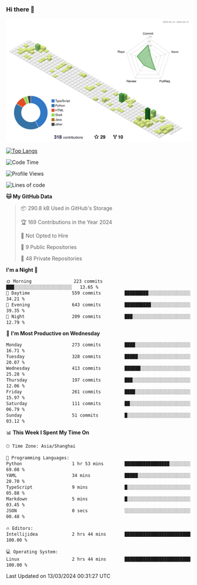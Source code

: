 ### Hi there 👋

![](./profile-3d-contrib/profile-green-animate.svg)

 

[![Top Langs](https://github-readme-stats.vercel.app/api/top-langs/?username=fly2tomato)](https://github.com/anuraghazra/github-readme-stats)


 

<!--START_SECTION:waka-->
![Code Time](http://img.shields.io/badge/Code%20Time-2%20hrs%2044%20mins-blue)

![Profile Views](http://img.shields.io/badge/Profile%20Views-0-blue)

![Lines of code](https://img.shields.io/badge/From%20Hello%20World%20I%27ve%20Written-506.7%20thousand%20lines%20of%20code-blue)

**🐱 My GitHub Data** 

> 📦 290.8 kB Used in GitHub's Storage 
 > 
> 🏆 169 Contributions in the Year 2024
 > 
> 🚫 Not Opted to Hire
 > 
> 📜 9 Public Repositories 
 > 
> 🔑 48 Private Repositories 
 > 
**I'm a Night 🦉** 

```text
🌞 Morning                223 commits         ███░░░░░░░░░░░░░░░░░░░░░░   13.65 % 
🌆 Daytime                559 commits         █████████░░░░░░░░░░░░░░░░   34.21 % 
🌃 Evening                643 commits         ██████████░░░░░░░░░░░░░░░   39.35 % 
🌙 Night                  209 commits         ███░░░░░░░░░░░░░░░░░░░░░░   12.79 % 
```
📅 **I'm Most Productive on Wednesday** 

```text
Monday                   273 commits         ████░░░░░░░░░░░░░░░░░░░░░   16.71 % 
Tuesday                  328 commits         █████░░░░░░░░░░░░░░░░░░░░   20.07 % 
Wednesday                413 commits         ██████░░░░░░░░░░░░░░░░░░░   25.28 % 
Thursday                 197 commits         ███░░░░░░░░░░░░░░░░░░░░░░   12.06 % 
Friday                   261 commits         ████░░░░░░░░░░░░░░░░░░░░░   15.97 % 
Saturday                 111 commits         ██░░░░░░░░░░░░░░░░░░░░░░░   06.79 % 
Sunday                   51 commits          █░░░░░░░░░░░░░░░░░░░░░░░░   03.12 % 
```


📊 **This Week I Spent My Time On** 

```text
🕑︎ Time Zone: Asia/Shanghai

💬 Programming Languages: 
Python                   1 hr 53 mins        █████████████████░░░░░░░░   69.08 % 
YAML                     34 mins             █████░░░░░░░░░░░░░░░░░░░░   20.70 % 
TypeScript               9 mins              █░░░░░░░░░░░░░░░░░░░░░░░░   05.88 % 
Markdown                 5 mins              █░░░░░░░░░░░░░░░░░░░░░░░░   03.45 % 
JSON                     0 secs              ░░░░░░░░░░░░░░░░░░░░░░░░░   00.48 % 

🔥 Editors: 
Intellijidea             2 hrs 44 mins       █████████████████████████   100.00 % 

💻 Operating System: 
Linux                    2 hrs 44 mins       █████████████████████████   100.00 % 
```


 Last Updated on 13/03/2024 00:31:27 UTC
<!--END_SECTION:waka-->

